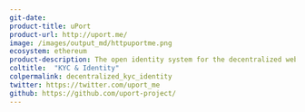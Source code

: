```yaml
---
git-date: 
product-title: uPort
product-url: http://uport.me/
image: /images/output_md/httpuportme.png
ecosystem: ethereum
product-description: The open identity system for the decentralized web.
coltitle:  "KYC & Identity"
colpermalink: decentralized_kyc_identity
twitter: https://twitter.com/uport_me
github: https://github.com/uport-project/
---
```

